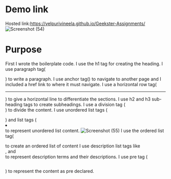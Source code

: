 # Demo link
Hosted link:https://velpurivineela.github.io/Geekster-Assignments/
![Screenshot (54)](https://github.com/VelpuriVineela/Geekster-Assignments/assets/134683293/907c7bd3-34a4-4c69-97b7-20cd78d93d63)
# Purpose
First I wrote the boilerplate code.
I use the h1 tag for creating the heading. 
I use paragraph tag(<p></p>) to write a paragraph.
I use anchor tag(<a></a>) to navigate to another page and I included a href link to where it must navigate.
I use a horizontal row tag(<hr>) to give a horizontal line to differentiate the sections.
I use h2 and h3 sub-heading tags to create subheadings.
I use a division tag (<div></div>) to divide the content.
I use unordered list tags (<ul></ul>) and list tags (<li></li> to represent unordered list content.
![Screenshot (55)](https://github.com/VelpuriVineela/Geekster-Assignments/assets/134683293/4c56518b-a920-4719-9b31-f6a28a4574da)
I use the ordered list tag(<ol></ol> to create an ordered list of content
I use description list tags like <dt></dt>, and <dd></dd> to represent description terms and their descriptions.
I use pre tag (<pre></pre>) to represent the content as pre declared.

